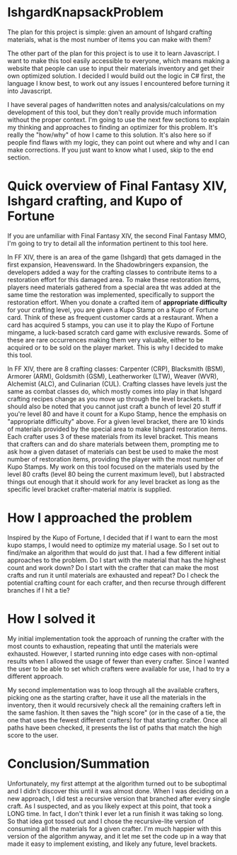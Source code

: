 # IshgardKnapsackProblem

The plan for this project is simple: given an amount of Ishgard crafting materials, what is the most number of items you can make with them?

The other part of the plan for this project is to use it to learn Javascript. I want to make this tool easily accessible to everyone, which means making a website that people can use to input their materials inventory and get their own optimized solution. I decided I would build out the logic in C# first, the language I know best, to work out any issues I encountered before turning it into Javascript.

I have several pages of handwritten notes and analysis/calculations on my development of this tool, but they don't really provide much information without the proper context. I'm going to use the next few sections to explain my thinking and approaches to finding an optimizer for this problem. It's really the "how/why" of how I came to this solution. It's also here so if people find flaws with my logic, they can point out where and why and I can make corrections. If you just want to know what I used, skip to the end section.

# Quick overview of Final Fantasy XIV, Ishgard crafting, and Kupo of Fortune

If you are unfamiliar with Final Fantasy XIV, the second Final Fantasy MMO, I'm going to try to detail all the information pertinent to this tool here.

In FF XIV, there is an area of the game (Ishgard) that gets damaged in the first expansion, Heavensward. In the Shadowbringers expansion, the developers added a way for the crafting classes to contribute items to a restoration effort for this damaged area. To make these restoration items, players need materials gathered from a special area tht was added at the same time the restoration was implemented, specifically to support the restoration effort. When you donate a crafted item of **appropriate difficulty** for your crafting level, you are given a Kupo Stamp on a Kupo of Fortune card. Think of these as frequent customer cards at a restaurant. When a card has acquired 5 stamps, you can use it to play the Kupo of Fortune mingame, a luck-based scratch card game with exclusive rewards. Some of these are rare occurrences making them very valuable, either to be acquired or to be sold on the player market. This is why I decided to make this tool.

In FF XIV, there are 8 crafting classes: Carpenter (CRP), Blacksmith (BSM), Armorer (ARM), Goldsmith (GSM), Leatherworker (LTW), Weaver (WVR), Alchemist (ALC), and Culinarian (CUL). Crafting classes have levels just the same as combat classes do, which mostly comes into play in that Ishgard crafting recipes change as you move up through the level brackets. It should also be noted that you cannot just craft a bunch of level 20 stuff if you're level 80 and have it count for a Kupo Stamp, hence the emphasis on "appropriate difficulty" above. For a given level bracket, there are 10 kinds of materials provided by the special area to make Ishgard restoration items. Each crafter uses 3 of these materials from its level bracket. This means that crafters can and do share materials between them, prompting me to ask how a given dataset of materials can best be used to make the most number of restoration items, providing the player with the most number of Kupo Stamps. My work on this tool focused on the materials used by the level 80 crafts (level 80 being the current maximum level), but I abstracted things out enough that it should work for any level bracket as long as the specific level bracket crafter-material matrix is supplied.

# How I approached the problem

Inspired by the Kupo of Fortune, I decided that if I want to earn the most kupo stamps, I would need to optimize my material usage. So I set out to find/make an algorithm that would do just that. I had a few different initial approaches to the problem. Do I start with the material that has the highest count and work down? Do I start with the crafter that can make the most crafts and run it until materials are exhausted and repeat? Do I check the potential crafting count for each crafter, and then recurse through different branches if I hit a tie?

# How I solved it

My initial implementation took the approach of running the crafter with the most counts to exhaustion, repeating that until the materials were exhausted. However, I started running into edge cases with non-optimal results when I allowed the usage of fewer than every crafter. Since I wanted the user to be able to set which crafters were available for use, I had to try a different approach.

My second implementation was to loop through all the available crafters, picking one as the starting crafter, have it use all the materials in the inventory, then it would recursively check all the remaining crafters left in the same fashion. It then saves the "high score" (or in the case of a tie, the one that uses the fewest different crafters) for that starting crafter. Once all paths have been checked, it presents the list of paths that match the high score to the user.

# Conclusion/Summation

Unfortunately, my first attempt at the algorithm turned out to be suboptimal and I didn't discover this until it was almost done. When I was deciding on a new approach, I did test a recursive version that branched after every single craft. As I suspected, and as you likely expect at this point, that took a LONG time. In fact, I don't think I ever let a run finish it was taking so long. So that idea got tossed out and I chose the recursive-lite version of consuming all the materials for a given crafter. I'm much happier with this version of the algorithm anyway, and it let me set the code up in a way that made it easy to implement existing, and likely any future, level brackets.
